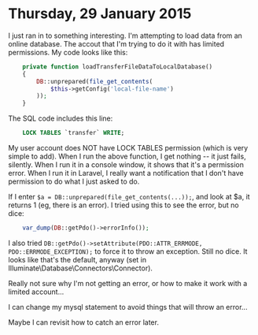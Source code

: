 Thursday, 29 January 2015
=========================
I just ran in to something interesting. I'm attempting to load data from an online database. The accout that I'm trying to do it with has limited permissions. My code looks like this:

```php
    private function loadTransferFileDataToLocalDatabase()
    {
	    DB::unprepared(file_get_contents(
	        $this->getConfig('local-file-name')
	    ));
	}
```

The SQL code includes this line:

```sql
	LOCK TABLES `transfer` WRITE;
```

My user account does NOT have LOCK TABLES permission (which is very simple to add). When I run the above function, I get nothing -- it just fails, silently. When I run it in a console window, it shows that it's a permission error. When I run it in Laravel, I really want a notification that I don't have permission to do what I just asked to do.

If I enter `$a = DB::unprepared(file_get_contents(...));`, and look at $a, it returns 1 (eg, there is an error). I tried using this to see the error, but no dice:

```php
    var_dump(DB::getPdo()->errorInfo());
```

I also tried `DB::getPdo()->setAttribute(PDO::ATTR_ERRMODE, PDO::ERRMODE_EXCEPTION);` to force it to throw an exception. Still no dice. It looks like that's the default, anyway (set in Illuminate\Database\Connectors\Connector).

Really not sure why I'm not getting an error, or how to make it work with a limited account...

I can change my mysql statement to avoid things that will throw an error...

Maybe I can revisit how to catch an error later.


